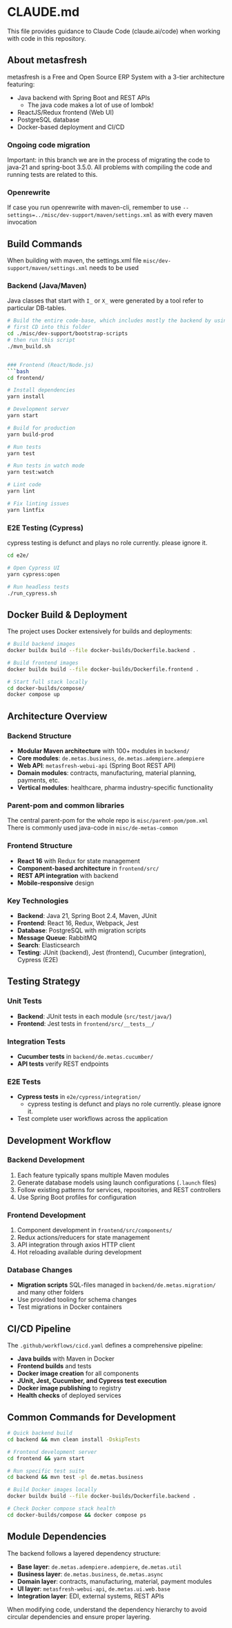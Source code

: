 # CLAUDE.md

This file provides guidance to Claude Code (claude.ai/code) when working with code in this repository.

## About metasfresh

metasfresh is a Free and Open Source ERP System with a 3-tier architecture featuring:
- Java backend with Spring Boot and REST APIs  
  - The java code makes a lot of use of lombok! 
- ReactJS/Redux frontend (Web UI)
- PostgreSQL database
- Docker-based deployment and CI/CD

### Ongoing code migration

Important: in this branch we are in the process of migrating the code to java-21 and spring-boot 3.5.0.
All problems with compiling the code and running tests are related to this.

### Openrewrite

If case you run openrewrite with maven-cli, remember to use `--settings=../misc/dev-support/maven/settings.xml` as with every maven invocation


## Build Commands

When building with maven, the settings.xml file `misc/dev-support/maven/settings.xml` needs to be used

### Backend (Java/Maven)

Java classes that start with `I_` or `X_` were generated by a tool refer to particular DB-tables.

```bash
# Build the entire code-base, which includes mostly the backend by using the bootstrap script
# first CD into this folder
cd ./misc/dev-support/bootstrap-scripts 
# then run this script
./mvn_build.sh


### Frontend (React/Node.js)
```bash
cd frontend/

# Install dependencies
yarn install

# Development server
yarn start

# Build for production
yarn build-prod

# Run tests
yarn test

# Run tests in watch mode
yarn test:watch

# Lint code
yarn lint

# Fix linting issues
yarn lintfix
```

### E2E Testing (Cypress)

cypress testing is defunct and plays no role currently. please ignore it.

```bash
cd e2e/

# Open Cypress UI
yarn cypress:open

# Run headless tests
./run_cypress.sh
```

## Docker Build & Deployment

The project uses Docker extensively for builds and deployments:

```bash
# Build backend images
docker buildx build --file docker-builds/Dockerfile.backend .

# Build frontend images  
docker buildx build --file docker-builds/Dockerfile.frontend .

# Start full stack locally
cd docker-builds/compose/
docker compose up
```

## Architecture Overview

### Backend Structure
- **Modular Maven architecture** with 100+ modules in `backend/`
- **Core modules**: `de.metas.business`, `de.metas.adempiere.adempiere`
- **Web API**: `metasfresh-webui-api` (Spring Boot REST API)
- **Domain modules**: contracts, manufacturing, material planning, payments, etc.
- **Vertical modules**: healthcare, pharma industry-specific functionality

### Parent-pom and common libraries

The central parent-pom for the whole repo is `misc/parent-pom/pom.xml`
There is commonly used java-code in `misc/de-metas-common`

### Frontend Structure
- **React 16** with Redux for state management
- **Component-based architecture** in `frontend/src/`
- **REST API integration** with backend
- **Mobile-responsive** design

### Key Technologies
- **Backend**: Java 21, Spring Boot 2.4, Maven, JUnit
- **Frontend**: React 16, Redux, Webpack, Jest
- **Database**: PostgreSQL with migration scripts
- **Message Queue**: RabbitMQ
- **Search**: Elasticsearch
- **Testing**: JUnit (backend), Jest (frontend), Cucumber (integration), Cypress (E2E)

## Testing Strategy

### Unit Tests
- **Backend**: JUnit tests in each module (`src/test/java/`)
- **Frontend**: Jest tests in `frontend/src/__tests__/`

### Integration Tests  
- **Cucumber tests** in `backend/de.metas.cucumber/`
- **API tests** verify REST endpoints

### E2E Tests

- **Cypress tests** in `e2e/cypress/integration/`
  - cypress testing is defunct and plays no role currently. please ignore it. 
- Test complete user workflows across the application

## Development Workflow

### Backend Development
1. Each feature typically spans multiple Maven modules
2. Generate database models using launch configurations (`.launch` files)
3. Follow existing patterns for services, repositories, and REST controllers
4. Use Spring Boot profiles for configuration

### Frontend Development  
1. Component development in `frontend/src/components/`
2. Redux actions/reducers for state management
3. API integration through axios HTTP client
4. Hot reloading available during development

### Database Changes
- **Migration scripts** SQL-files managed in `backend/de.metas.migration/` and many other folders
- Use provided tooling for schema changes
- Test migrations in Docker containers

## CI/CD Pipeline

The `.github/workflows/cicd.yaml` defines a comprehensive pipeline:
- **Java builds** with Maven in Docker
- **Frontend builds** and tests
- **Docker image creation** for all components  
- **JUnit, Jest, Cucumber, and Cypress test execution**
- **Docker image publishing** to registry
- **Health checks** of deployed services

## Common Commands for Development

```bash
# Quick backend build
cd backend && mvn clean install -DskipTests

# Frontend development server
cd frontend && yarn start

# Run specific test suite
cd backend && mvn test -pl de.metas.business

# Build Docker images locally
docker buildx build --file docker-builds/Dockerfile.backend .

# Check Docker compose stack health
cd docker-builds/compose && docker compose ps
```

## Module Dependencies

The backend follows a layered dependency structure:
- **Base layer**: `de.metas.adempiere.adempiere`, `de.metas.util`
- **Business layer**: `de.metas.business`, `de.metas.async`  
- **Domain layer**: contracts, manufacturing, material, payment modules
- **UI layer**: `metasfresh-webui-api`, `de.metas.ui.web.base`
- **Integration layer**: EDI, external systems, REST APIs

When modifying code, understand the dependency hierarchy to avoid circular dependencies and ensure proper layering.